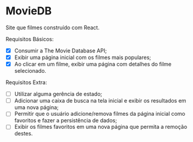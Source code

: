 # MovieDB
Site que filmes construído com React.

Requisitos Básicos:
- [X] Consumir a The Movie Database API;
- [X] Exibir uma página inicial com os filmes mais populares;
- [X] Ao clicar em um filme, exibir uma página com detalhes do filme selecionado.

Requisitos Extra:
- [ ] Utilizar alguma gerência de estado;
- [ ] Adicionar uma caixa de busca na tela inicial e exibir os resultados em uma nova página;
- [ ] Permitir que o usuário adicione/remova filmes da página inicial como favoritos e fazer a persistência de dados;
- [ ] Exibir os filmes favoritos em uma nova página que permita a remoção destes.
